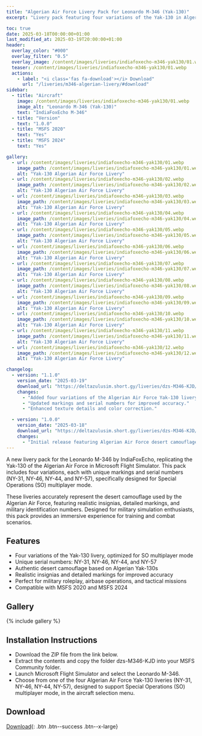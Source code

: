 ```yaml
---
title: "Algerian Air Force Livery Pack for Leonardo M-346 (Yak-130)"
excerpt: "Livery pack featuring four variations of the Yak-130 in Algerian Air Force colors for the Leonardo M-346 by IndiaFoxEcho in Microsoft Flight Simulator 2020/2024."

toc: true
date: 2025-03-18T00:00:00+01:00
last_modified_at: 2025-03-19T20:00:00+01:00
header:
  overlay_color: "#000"
  overlay_filter: "0.5"
  overlay_image: /content/images/liveries/indiafoxecho-m346-yak130/01.webp
  teaser: /content/images/liveries/indiafoxecho-m346-yak130/01.webp
  actions:
    - label: "<i class='fas fa-download'></i> Download"
      url: "/liveries/m346-algerian-livery/#download"
sidebar:
  - title: "Aircraft"
    image: /content/images/liveries/indiafoxecho-m346-yak130/01.webp
    image_alt: "Leonardo M-346 (Yak-130)"
    text: "IndiaFoxEcho M-346"
  - title: "Version"
    text: "1.0.0"
  - title: "MSFS 2020"
    text: "Yes"
  - title: "MSFS 2024"
    text: "Yes"

gallery:
  - url: /content/images/liveries/indiafoxecho-m346-yak130/01.webp
    image_path: /content/images/liveries/indiafoxecho-m346-yak130/01.webp
    alt: "Yak-130 Algerian Air Force Livery"
  - url: /content/images/liveries/indiafoxecho-m346-yak130/02.webp
    image_path: /content/images/liveries/indiafoxecho-m346-yak130/02.webp
    alt: "Yak-130 Algerian Air Force Livery"
  - url: /content/images/liveries/indiafoxecho-m346-yak130/03.webp
    image_path: /content/images/liveries/indiafoxecho-m346-yak130/03.webp
    alt: "Yak-130 Algerian Air Force Livery"
  - url: /content/images/liveries/indiafoxecho-m346-yak130/04.webp
    image_path: /content/images/liveries/indiafoxecho-m346-yak130/04.webp
    alt: "Yak-130 Algerian Air Force Livery"
  - url: /content/images/liveries/indiafoxecho-m346-yak130/05.webp
    image_path: /content/images/liveries/indiafoxecho-m346-yak130/05.webp
    alt: "Yak-130 Algerian Air Force Livery"
  - url: /content/images/liveries/indiafoxecho-m346-yak130/06.webp
    image_path: /content/images/liveries/indiafoxecho-m346-yak130/06.webp
    alt: "Yak-130 Algerian Air Force Livery"
  - url: /content/images/liveries/indiafoxecho-m346-yak130/07.webp
    image_path: /content/images/liveries/indiafoxecho-m346-yak130/07.webp
    alt: "Yak-130 Algerian Air Force Livery"
  - url: /content/images/liveries/indiafoxecho-m346-yak130/08.webp
    image_path: /content/images/liveries/indiafoxecho-m346-yak130/08.webp
    alt: "Yak-130 Algerian Air Force Livery"
  - url: /content/images/liveries/indiafoxecho-m346-yak130/09.webp
    image_path: /content/images/liveries/indiafoxecho-m346-yak130/09.webp
    alt: "Yak-130 Algerian Air Force Livery"
  - url: /content/images/liveries/indiafoxecho-m346-yak130/10.webp
    image_path: /content/images/liveries/indiafoxecho-m346-yak130/10.webp
    alt: "Yak-130 Algerian Air Force Livery"
  - url: /content/images/liveries/indiafoxecho-m346-yak130/11.webp
    image_path: /content/images/liveries/indiafoxecho-m346-yak130/11.webp
    alt: "Yak-130 Algerian Air Force Livery"
  - url: /content/images/liveries/indiafoxecho-m346-yak130/12.webp
    image_path: /content/images/liveries/indiafoxecho-m346-yak130/12.webp
    alt: "Yak-130 Algerian Air Force Livery"

changelog:
  - version: "1.1.0"
    version_date: "2025-03-19"
    download_url: "https://deltazulusim.short.gy/liveries/dzs-M346-KJD/v1.1.0"
    changes:
      - "Added four variations of the Algerian Air Force Yak-130 livery."
      - "Updated markings and serial numbers for improved accuracy."
      - "Enhanced texture details and color correction."

  - version: "1.0.0"
    version_date: "2025-03-18"
    download_url: "https://deltazulusim.short.gy/liveries/dzs-M346-KJD/v1.0.0"
    changes:
      - "Initial release featuring Algerian Air Force desert camouflage."
---
```


A new livery pack for the Leonardo M-346 by IndiaFoxEcho, replicating the Yak-130 of the Algerian Air Force in Microsoft Flight Simulator. This pack includes four variations, each with unique markings and serial numbers (NY-31, NY-46, NY-44, and NY-57), specifically designed for Special Operations (SO) multiplayer mode.

These liveries accurately represent the desert camouflage used by the Algerian Air Force, featuring realistic insignias, detailed markings, and military identification numbers. Designed for military simulation enthusiasts, this pack provides an immersive experience for training and combat scenarios.

## Features
- Four variations of the Yak-130 livery, optimized for SO multiplayer mode
- Unique serial numbers: NY-31, NY-46, NY-44, and NY-57
- Authentic desert camouflage based on Algerian Yak-130s
- Realistic insignias and detailed markings for improved accuracy
- Perfect for military roleplay, airbase operations, and tactical missions
- Compatible with MSFS 2020 and MSFS 2024

## Gallery
{% include gallery %}

## Installation Instructions
- Download the ZIP file from the link below.
- Extract the contents and copy the folder dzs-M346-KJD into your MSFS Community folder.
- Launch Microsoft Flight Simulator and select the Leonardo M-346.
- Choose from one of the four Algerian Air Force Yak-130 liveries (NY-31, NY-46, NY-44, NY-57), designed to support Special Operations (SO) multiplayer mode, in the aircraft selection menu.

## Download

[<i class='fas fa-download'></i> Download](https://deltazulusim.short.gy/liveries/dzs-M346-KJD/v1.1.0){: .btn .btn--success .btn--x-large}